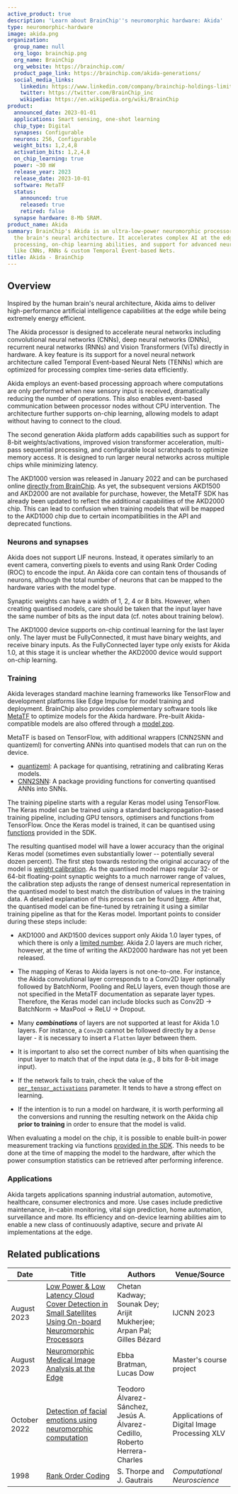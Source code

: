 ```yaml
---
active_product: true
description: 'Learn about BrainChip''s neuromorphic hardware: Akida'
type: neuromorphic-hardware
image: akida.png
organization:
  group_name: null
  org_logo: brainchip.png
  org_name: BrainChip
  org_website: https://brainchip.com/
  product_page_link: https://brainchip.com/akida-generations/
  social_media_links:
    linkedin: https://www.linkedin.com/company/brainchip-holdings-limited/
    twitter: https://twitter.com/BrainChip_inc
    wikipedia: https://en.wikipedia.org/wiki/BrainChip
product:
  announced_date: 2023-01-01
  applications: Smart sensing, one-shot learning
  chip_type: Digital
  synapses: Configurable
  neurons: 256, Configurable
  weight_bits: 1,2,4,8
  activation_bits: 1,2,4,8
  on_chip_learning: true
  power: ~30 mW
  release_year: 2023
  release_date: 2023-10-01
  software: MetaTF
  status:
    announced: true
    released: true
    retired: false
  synapse hardware: 8-Mb SRAM.  
product_name: Akida
summary: BrainChip's Akida is an ultra-low-power neuromorphic processor inspired by
  the brain's neural architecture. It accelerates complex AI at the edge through event-based
  processing, on-chip learning abilities, and support for advanced neural networks
  like CNNs, RNNs & custom Temporal Event-based Nets.
title: Akida - BrainChip
---
```


## Overview
Inspired by the human brain's neural architecture, Akida aims to deliver high-performance artificial intelligence capabilities at the edge while being extremely energy efficient.

The Akida processor is designed to accelerate neural networks including convolutional neural networks (CNNs), deep neural networks (DNNs), recurrent neural networks (RNNs) and Vision Transformers (ViTs) directly in hardware. A key feature is its support for a novel neural network architecture called Temporal Event-based Neural Nets (TENNs) which are optimized for processing complex time-series data efficiently.

Akida employs an event-based processing approach where computations are only performed when new sensory input is received, dramatically reducing the number of operations. This also enables event-based communication between processor nodes without CPU intervention. The architecture further supports on-chip learning, allowing models to adapt without having to connect to the cloud.

The second generation Akida platform adds capabilities such as support for 8-bit weights/activations, improved vision transformer acceleration, multi-pass sequential processing, and configurable local scratchpads to optimize memory access. It is designed to run larger neural networks across multiple chips while minimizing latency.

The AKD1000 version was released in January 2022 and can be purchased online [directly from BrainChip](https://shop.brainchipinc.com/). As yet, the subsequent versions AKD1500 and AKD2000 are not available for purchase, however, the MetaTF SDK has already been updated to reflect the additional capabilities of the AKD2000 chip. This can lead to confusion when training models that will be mapped to the AKD1000 chip due to certain incompatibilities in the API and deprecated functions.

### Neurons and synapses

Akida does not support LIF neurons. Instead, it operates similarly to an event camera, converting pixels to events and using Rank Order Coding (ROC) to encode the input. An Akida core can contain tens of thousands of neurons, although the total number of neurons that can be mapped to the hardware varies with the model type.

Synaptic weights can have a width of 1, 2, 4 or 8 bits. However, when creating quantised models, care should be taken that the input layer have the same number of bits as the input data (cf. notes about training below).

The AKD1000 device supports on-chip continual learning for the last layer only. The layer must be FullyConnected, it must have binary weights, and receive binary inputs. As the FullyConnected layer type only exists for Akida 1.0, at this stage it is unclear whether the AKD2000 device would support on-chip learning.

### Training

Akida leverages standard machine learning frameworks like TensorFlow and development platforms like Edge Impulse for model training and deployment. BrainChip also provides complementary software tools like [MetaTF](https://doc.brainchipinc.com/index.html#) to optimize models for the Akida hardware. Pre-built Akida-compatible models are also offered through a [model zoo](https://doc.brainchipinc.com/model_zoo_performance.html).

MetaTF is based on TensorFlow, with additional wrappers (CNN2SNN and quantizeml) for converting ANNs into quantised models that can run on the device.

- [quantizeml](https://doc.brainchipinc.com/api_reference/quantizeml_apis.html?highlight=quantize#module-quantizeml): A package for quantising, retratining and calibrating Keras models.
- [CNN2SNN](https://doc.brainchipinc.com/api_reference/cnn2snn_apis.html#module-cnn2snn): A package providing functions for converting quantised ANNs into SNNs.

The training pipeline starts with a regular Keras model using TensorFlow. The Keras model can be trained using a standard backpropagation-based training pipeline, including GPU tensors, optimisers and functions from TensorFlow. Once the Keras model is trained, it can be quantised using [functions](https://doc.brainchipinc.com/api_reference/quantizeml_apis.html?highlight=quantize#quantizeml.models.quantize) provided in the SDK.

The resulting quantised model will have a lower accuracy than the original Keras model (sometimes even substantially lower -- potentially several dozen percent). The first step towards restoring the original accuracy of the model is [weight calibration](https://doc.brainchipinc.com/api_reference/quantizeml_apis.html#quantizeml.models.calibrate). As the quantised model maps regular 32- or 64-bit floating-point synaptic weights to a much narrower range of values, the calibration step adjusts the range of densest numerical representation in the quantised model to best match the distribution of values in the training data. A detailed explanation of this process can be found [here](https://doc.brainchipinc.com/examples/cnn2snn/plot_1_advanced_cnn2snn.html?highlight=fit#weight-quantizer-details). After that, the quantised model can be fine-tuned by retraining it using a similar training pipeline as that for the Keras model. Important points to consider during these steps include:

- AKD1000 and AKD1500 devices support only Akida 1.0 layer types, of which there is only a [limited number](https://doc.brainchipinc.com/user_guide/akida.html#akida-1-0-layers). Akida 2.0 layers are much richer, however, at the time of writing the AKD2000 hardware has not yet been released.

- The mapping of Keras to Akida layers is not one-to-one. For instance, the Akida convolutional layer corresponds to a Conv2D layer optionally followed by BatchNorm, Pooling and ReLU layers, even though those are not specified in the MetaTF documentation as separate layer types. Therefore, the Keras model can include blocks such as Conv2D -> BatchNorm -> MaxPool -> ReLU -> Dropout.

- Many ***combinations*** of layers are not supported at least for Akida 1.0 layers. For instance, a `Conv2D` cannot be followed directly by a `Dense` layer - it is necessary to insert a `Flatten` layer between them.

- It is important to also set the correct number of bits when quantising the input layer to match that of the input data (e.g., 8 bits for 8-bit image input).

- If the network fails to train, check the value of the [`per_tensor_activations`](https://doc.brainchipinc.com/examples/quantization/plot_0_advanced_quantizeml.html?highlight=activation%20per%20tensor#the-quantization-parameters) parameter. It tends to have a strong effect on learning.

- If the intention is to run a model on hardware, it is worth performing all the conversions and running the resulting network on the Akida chip **prior to training** in order to ensure that the model is valid.

When evaluating a model on the chip, it is possible to enable built-in power measurement tracking via functions [provided in the SDK](https://doc.brainchipinc.com/user_guide/akida.html?highlight=power_measurement_enabled#performance-measurement). This needs to be done at the time of mapping the model to the hardware, after which the power consumption statistics can be retrieved after performing inference.

### Applications

Akida targets applications spanning industrial automation, automotive, healthcare, consumer electronics and more. Use cases include predictive maintenance, in-cabin monitoring, vital sign prediction, home automation, surveillance and more. Its efficiency and on-device learning abilities aim to enable a new class of continuously adaptive, secure and private AI implementations at the edge.

## Related publications

| Date | Title | Authors  | Venue/Source |
|------|-------|----------|------------- |
| August 2023 | [Low Power & Low Latency Cloud Cover Detection in Small Satellites Using On-board Neuromorphic Processors](https://ieeexplore.ieee.org/abstract/document/10191569) | Chetan Kadway; Sounak Dey; Arijit Mukherjee; Arpan Pal; Gilles Bézard | IJCNN 2023 |
| August 2023 | [Neuromorphic Medical Image Analysis at the Edge](http://www.diva-portal.org/smash/record.jsf?pid=diva2%3A1779206&dswid=-6143) | Ebba Bratman, Lucas Dow | Master's course project |
| October 2022 | [Detection of facial emotions using neuromorphic computation](https://www.spiedigitallibrary.org/conference-proceedings-of-spie/12226/122260E/Detection-of-facial-emotions-using-neuromorphic-computation/10.1117/12.2633707.short) | Teodoro Álvarez-Sánchez, Jesús A. Álvarez-Cedillo, Roberto Herrera-Charles | Applications of Digital Image Processing XLV |
| 1998 | [Rank Order Coding](https://doi.org/10.1007/978-1-4615-4831-7_19) | S. Thorpe and J. Gautrais | *Computational Neuroscience*
